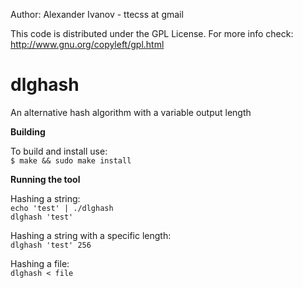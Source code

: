 Author: Alexander Ivanov - ttecss at gmail

This code is distributed under the GPL License. For more info check:
http://www.gnu.org/copyleft/gpl.html

dlghash
=======

An alternative hash algorithm with a variable output length


**Building**

To build and install use:  
`$ make && sudo make install`


**Running the tool**

Hashing a string:  
`echo 'test' | ./dlghash`  
`dlghash 'test'`


Hashing a string with a specific length:  
`dlghash 'test' 256`


Hashing a file:  
`dlghash < file`